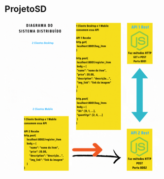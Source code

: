 # ProjetoSD

![Diagrama](https://github.com/aniziob/ProjetoSD/blob/main/Artefatos/Diagrama_do%20_Sistema_Distribuido.gif)

<!-- SD.jpg é o diagrama antigo -->

<!-- Para encontrar imagens de medicamento teste:  
https://www.google.com/search?q=caixa+de+medicamentosxsrf=ALiCzsaMGaGUBrWRi6zU4C3ETGswQB9ELg:1653257857974&source=lnms&tbm=isch&sa=X&ved=2ahUKEwiMz-K6kfT3AhVsBbkGHaLNCT0Q_AUoAnoECAEQBA
-->

<!-- Visualização do giz no Canva: 
https://www.canva.com/design/DAFAiH6wSbg/ZovAXycq3FLHWni638jGkw/view?utm_content=DAFAiH6wSbg&utm_campaign=designshare&utm_medium=link&utm_source=homepage_design_menu 
-->
